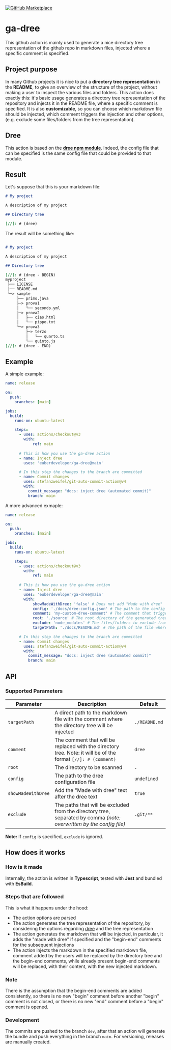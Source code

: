 [![GitHub Marketplace](https://img.shields.io/badge/Marketplace-v3-undefined.svg?logo=github&logoColor=white&style=flat)](https://github.com/marketplace/actions/ga-project-version)

# ga-dree
This github action is mainly used to generate a nice directory tree representation of the github repo in markdown files, injected where a specific comment is specified.

## Project purpose

In many Github projects it is nice to put a **directory tree representation** in the **README**, to give an overview of the structure of the project, without making a user to inspect the various files and folders. This action does exactly this: it's basic usage generates a directory tree representation of the repository and injects it in the README file, where a specific comment is specified. It is also **customizable**, so you can choose which markdown file should be injected, which comment triggers the injection and other options, (e.g. exclude some files/folders from the tree representation).

## Dree

This action is based on the **[dree npm module](https://dree.euber.dev)**. Indeed, the config file that can be specified is the same config file that could be provided to that module.

## Result

Let's suppose that this is your markdown file:

```md
# My project

A description of my project

## Directory tree

[//]: # (dree)

```

The result will be something like:

```md

# My project

A description of my project

## Directory tree

[//]: # (dree - BEGIN)
myproject
 ├── LICENSE
 ├── README.md
 └─> sample
     ├── primo.java
     ├─> prova1
     │   └── secondo.yml
     ├─> prova2
     │   ├── ciao.html
     │   └── pippo.txt
     └─> prova3
         ├─> terzo
         │   └── quarto.ts
         └── quinto.js
[//]: # (dree - END)

```

## Example

A simple example:

```yml
name: release

on:
  push:
    branches: [main]

jobs:
  build:
    runs-on: ubuntu-latest

    steps:
      - uses: actions/checkout@v3
        with:
            ref: main
      
      # This is how you use the ga-dree action
      - name: Inject dree
        uses: 'euberdeveloper/ga-dree@main'

      # In this step the changes to the branch are committed
      - name: Commit changes
        uses: stefanzweifel/git-auto-commit-action@v4
        with:
          commit_message: "docs: inject dree (automated commit)"
          branch: main

```

A more advanced exmaple:

```yml
name: release

on:
  push:
    branches: [main]

jobs:
  build:
    runs-on: ubuntu-latest

    steps:
      - uses: actions/checkout@v3
        with:
            ref: main
      
      # This is how you use the ga-dree action
      - name: Inject dree
        uses: 'euberdeveloper/ga-dree@main'
        with:
            showMadeWithDree: 'false' # Does not add "Made with dree"
            config: './docs/dree-config.json' # The path to the config file for the package dree
            comment: 'my-custom-dree-comment' # The comment that triggers the injection of the dree tree
            root: './source' # The root directory of the generated tree
            exclude: 'node_modules' # The files/folders to exclude from the tree
            targetPath: './docs/README.md' # The path of the file where the tree should be injected

      # In this step the changes to the branch are committed
      - name: Commit changes
        uses: stefanzweifel/git-auto-commit-action@v4
        with:
          commit_message: "docs: inject dree (automated commit)"
          branch: main

```

## API

### Supported Parameters

| Parameter          | Description                                                                                                          | Default       |
|--------------------|----------------------------------------------------------------------------------------------------------------------|---------------|
| `targetPath`       | A direct path to the markdown file with the comment where the directory tree will be injected                        | `./README.md` |
| `comment`          | The comment that will be replaced with the directory tree. Note: it will be of the format `[//]: # (comment)`        | `dree`        |
| `root`             | The directory to be scanned                                                                                          | `.`           |
| `config`           | The path to the dree configuration file                                                                              | `undefined`   |
| `showMadeWithDree` | Add the "Made with dree" text after the dree text                                                                    | `true`        |
| `exclude`          | The paths that will be excluded from the directory tree, separated by comma *(note: overwritten by the config file)* | `.git/**`       |

**Note:** If `config` is specified, `exclude` is ignored.

## How does it works

### How is it made

Internally, the action is written in **Typescript**, tested with **Jest** and bundled with **EsBuild**.

### Steps that are followed

This is what it happens under the hood:
* The action options are parsed
* The action generates the tree representation of the repository, by considering the options regarding [dree](https://dree.euber.dev) and the tree representation
* The action generates the markdown that will be injected, in particular, it adds the "made with dree" if specified and the "begin-end" comments for the subsequent injections
* The action injects the markdown in the specified markdown file, comment added by the users will be replaced by the directory tree and the begin-end comments, while already present begin-end comments will be replaced, with their content, with the new injected markdown.

### Note

There is the assumption that the begin-end comments are added consistently, so there is no new "begin" comment before another "begin" comment is not closed, or there is no new "end" comment before a "begin" comment is opened.

### Development

The commits are pushed to the branch `dev`, after that an action will generate the bundle and push everything in the branch `main`. For versioning, releases are manually created.
